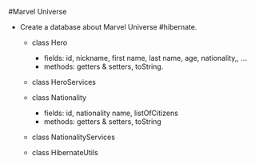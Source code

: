 #Marvel Universe

* Create a database about Marvel Universe #hibernate.
    * class Hero
        * fields: id, nickname, first name, last name, age, nationality,, ...
        * methods: getters & setters, toString.
        
    * class HeroServices
    
    * class Nationality
        * fields: id, nationality name, listOfCitizens
        * methods: getters & setters, toString
        
    * class NationalityServices
    
    * class HibernateUtils
        